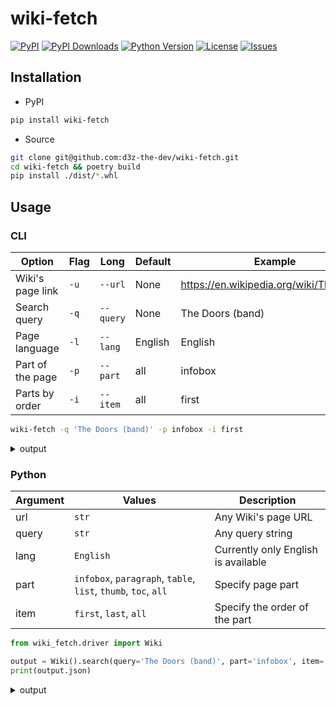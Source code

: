 # wiki-fetch

[![PyPI](https://img.shields.io/pypi/v/wiki-fetch)](https://github.com/d3z-the-dev/wiki-fetch/releases/)
[![PyPI Downloads](https://img.shields.io/pypi/dm/wiki-fetch)](https://pypi.org/project/wiki-fetch/)
[![Python Version](https://img.shields.io/pypi/pyversions/wiki-fetch)](https://pypi.org/project/wiki-fetch/)
[![License](https://img.shields.io/pypi/l/wiki-fetch?color=272727)](https://en.wikipedia.org/wiki/MIT_License)
[![Issues](https://img.shields.io/bitbucket/issues/d3z-the-dev/wiki-fetch)](https://github.com/d3z-the-dev/wiki-fetch/issues)

## Installation

- PyPI

```bash
pip install wiki-fetch
```

- Source

```bash
git clone git@github.com:d3z-the-dev/wiki-fetch.git
cd wiki-fetch && poetry build
pip install ./dist/*.whl
```

## Usage

### CLI

| Option           | Flag | Long      | Default | Example                                   |
| ---------------- | ---- | --------- | ------- | ----------------------------------------- |
| Wiki's page link | `-u` | `--url`   | None    | <https://en.wikipedia.org/wiki/The_Doors> |
| Search query     | `-q` | `--query` | None    | The Doors (band)                          |
| Page language    | `-l` | `--lang`  | English | English                                   |
| Part of the page | `-p` | `--part`  | all     | infobox                                   |
| Parts by order   | `-i` | `--item`  | all     | first                                     |

```bash
wiki-fetch -q 'The Doors (band)' -p infobox -i first
```

<details>
<summary>output</summary>

```yaml
Infobox:
    The Doors:
        The Doors:
            Image 1: https://upload.wikimedia.org/wikipedia/commons/thumb/6/69/The_Doors_1968.JPG/250px-The_Doors_1968.JPG
            Image title: The Doors in 1966: Morrison (left), Densmore (centre), Krieger (right) and Manzarek (seated)
        Background information:
            Origin: Los Angeles, California, U.S.
            Genres:
                Psychedelic Rock
                Blues Rock
                Acid Rock
            Years active:
                1965-1973
                1978
            Labels: Elektra, Rhino
            Spinoffs:
                The Psychedelic Rangers
                Butts Band
                Nite City
                Manzarek-Krieger
            Spinoff of: Rick & the Ravens
            Past members:
                Jim Morrison
                Ray Manzarek
                Robby Krieger
                John Densmore
            Website: thedoors.com
```


</details>

### Python

| Argument | Values                                                         | Description                         |
| -------- | -------------------------------------------------------------- | ----------------------------------- |
| url      | `str`                                                          | Any Wiki's page URL                 |
| query    | `str`                                                          | Any query string                    |
| lang     | `English`                                                      | Currently only English is available |
| part     | `infobox`, `paragraph`, `table`, `list`, `thumb`, `toc`, `all` | Specify page part                   |
| item     | `first`, `last`, `all`                                         | Specify the order of the part       |

```python
from wiki_fetch.driver import Wiki

output = Wiki().search(query='The Doors (band)', part='infobox', item='first')
print(output.json)
```

<details>
<summary>output</summary>

```json
{
    "Infobox": {
        "The Doors": {
            "The Doors": {
                "Image 1": "https://upload.wikimedia.org/wikipedia/commons/thumb/6/69/The_Doors_1968.JPG/250px-The_Doors_1968.JPG",
                "Image title": "The Doors in 1966: Morrison (left), Densmore (centre), Krieger (right) and Manzarek (seated)"
            },
            "Background information": {
                "Origin": "Los Angeles, California, U.S.",
                "Genres": [
                    "Psychedelic Rock",
                    "Blues Rock",
                    "Acid Rock"
                ],
                "Years active": [
                    "1965-1973",
                    "1978"
                ],
                "Labels": "Elektra, Rhino",
                "Spinoffs": [
                    "The Psychedelic Rangers",
                    "Butts Band",
                    "Nite City",
                    "Manzarek-Krieger"
                ],
                "Spinoff of": "Rick & the Ravens",
                "Past members": [
                    "Jim Morrison",
                    "Ray Manzarek",
                    "Robby Krieger",
                    "John Densmore"
                ],
                "Website": "thedoors.com"
            }
        }
    }
}
```
</details>
